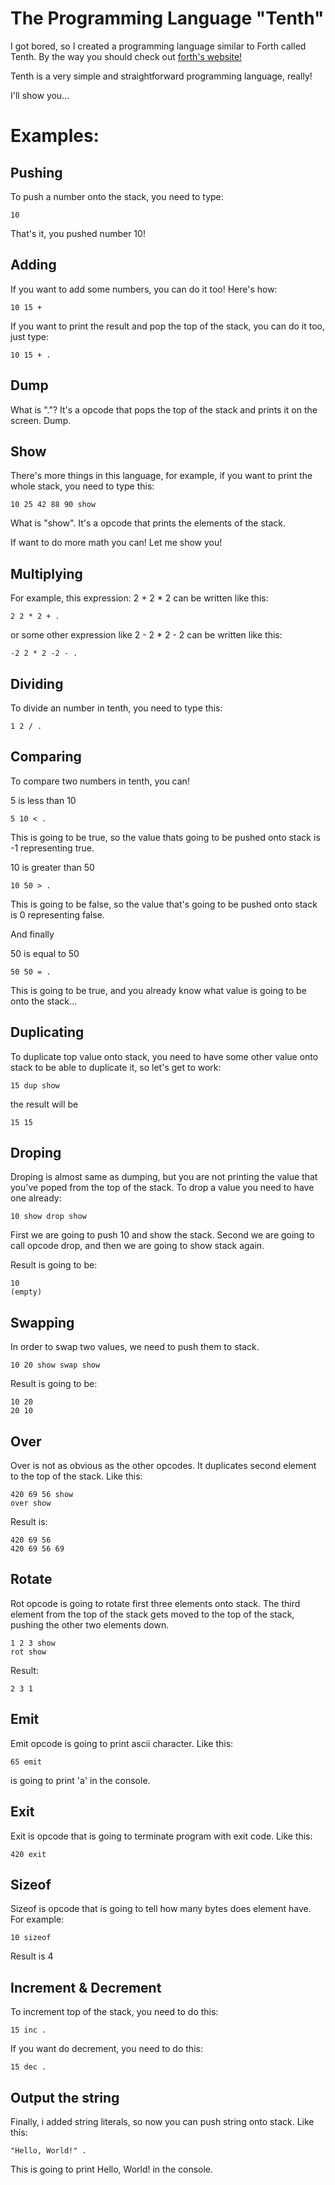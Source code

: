 # The Programming Language "Tenth"

I got bored, so I created a programming language similar to Forth called Tenth.
By the way you should check out <a href="https://www.forth.com/">forth's website!</a>

Tenth is a very simple and straightforward programming language, really!

I'll show you...

# Examples:

## Pushing

To push a number onto the stack, you need to type:
    
    10

That's it, you pushed number 10!

## Adding

If you want to add some numbers, you can do it too! Here's how:

    10 15 +

If you want to print the result and pop the top of the stack, you can do it too, just type:

    10 15 + .

## Dump

What is "."? It's a opcode that pops the top of the stack and prints it on the screen. Dump.

## Show

There's more things in this language, for example, if you want to print the whole stack, you need to type this:

    10 25 42 88 90 show

What is "show". It's a opcode that prints the elements of the stack.

If want to do more math you can! Let me show you!

## Multiplying

For example, this expression: 2 + 2 * 2 can be written like this:

    2 2 * 2 + .

or some other expression like 2 - 2 * 2  - 2 can be written like this:

    -2 2 * 2 -2 - .

## Dividing

To divide an number in tenth, you need to type this:

    1 2 / .

## Comparing

To compare two numbers in tenth, you can!

5 is less than 10

    5 10 < .

This is going to be true, so the value thats going to be pushed onto stack is -1 representing true.

10 is greater than 50

    10 50 > .

This is going to be false, so the value that's going to be pushed onto stack is 0 representing false.

And finally

50 is equal to 50

    50 50 = .

This is going to be true, and you already know what value is going to be onto the stack...

## Duplicating

To duplicate top value onto stack, you need to have some other value onto stack to be able to duplicate it, so let's get to work:

    15 dup show

the result will be 
    
    15 15

## Droping

Droping is almost same as dumping, but you are not printing the value that you've poped from the top of the stack. To drop a value you need to have one already:

    10 show drop show

First we are going to push 10 and show the stack. Second we are going to call opcode drop, and then we are going to show stack again.

Result is going to be:

    10
    (empty)

## Swapping

In order to swap two values, we need to push them to stack.

    10 20 show swap show

Result is going to be:

    10 20
    20 10

## Over

Over is not as obvious as the other opcodes. It duplicates second element to the top of the stack. Like this:

    420 69 56 show
    over show

Result is:

    420 69 56
    420 69 56 69

## Rotate

Rot opcode is going to rotate first three elements onto stack. The third element from the top of the stack gets moved to the top of the stack, pushing the other two elements down.

    1 2 3 show
    rot show

Result:

    2 3 1

## Emit

Emit opcode is going to print ascii character.
Like this:

    65 emit

is going to print 'a' in the console.

## Exit

Exit is opcode that is going to terminate program with exit code.
Like this:

    420 exit

## Sizeof

Sizeof is opcode that is going to tell how many bytes does element have.
For example:

    10 sizeof

Result is 4

## Increment & Decrement

To increment top of the stack, you need to do this:

    15 inc .

If you want do decrement, you need to do this:
    
    15 dec .

## Output the string

Finally, i added string literals, so now you can push string onto stack. Like this:

    "Hello, World!" .

This is going to print Hello, World! in the console.